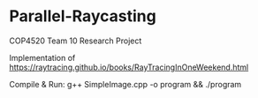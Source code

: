 # Parallel-Raycasting
COP4520 Team 10 Research Project

Implementation of https://raytracing.github.io/books/RayTracingInOneWeekend.html

Compile & Run: g++ SimpleImage.cpp -o program && ./program
